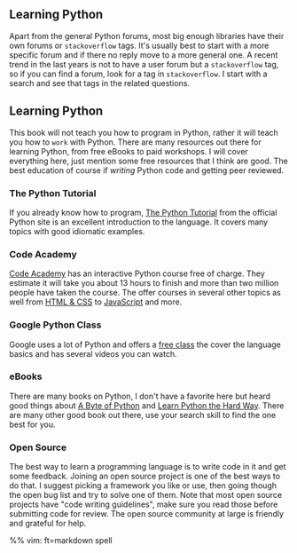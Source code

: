 ## Learning Python

Apart from the general Python forums, most big enough libraries have their own
forums or `stackoverflow` tags. It's usually best to start with a more specific
forum and if there no reply move to a more general one. A recent trend in the
last years is not to have a user forum but a `stackoverflow` tag, so if you can
find a forum, look for a tag in `stackoverflow`. I start with a search and see
that tags in the related questions.

## Learning Python
This book will not teach you how to program in Python, rather it will teach you
how to `work` with Python. There are many resources out there for learning
Python, from free eBooks to paid workshops. I will cover everything here, just
mention some free resources that I think are good. The best education of course
if *writing* Python code and getting peer reviewed.


### The Python Tutorial
If you already know how to program, 
[The Python Tutorial](https://docs.python.org/2/tutorial/) from the official
Python site is an excellent introduction to the language. It covers many topics
with good idiomatic examples.

### Code Academy
[Code Academy](http://www.codecademy.com/en/tracks/python) has an interactive
Python course free of charge. They estimate it will take you about 13 hours to
finish and more than two million people have taken the course. The offer courses
in several other topics as well from
[HTML & CSS](http://www.codecademy.com/tracks/web) to
[JavaScript](http://www.codecademy.com/tracks/javascript) and more.

### Google Python Class
Google uses a lot of Python and offers a
[free class](https://developers.google.com/edu/python/) the cover the
language basics and has several videos you can watch.

### eBooks
There are many books on Python, I don't have a favorite here but heard good
things about [A Byte of Python](http://www.swaroopch.com/notes/python/) and
[Learn Python the Hard Way](http://learnpythonthehardway.org/book/). There
are many other good book out there, use your search skill to find the one best
for you.

### Open Source
The best way to learn a programming language is to write code in it and get some
feedback. Joining an open source project is one of the best ways to do that. I
suggest picking a framework you like or use, then going though the open bug list
and try to solve one of them. Note that most open source projects have "code
writing guidelines", make sure you read those before submitting code for review.
The open source community at large is friendly and grateful for help.

%% vim: ft=markdown spell
